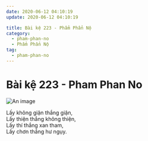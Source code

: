 ```yaml
---
date: 2020-06-12 04:10:19
update: 2020-06-12 04:10:19

title: Bài kệ 223 - Phẩm Phẩn Nộ
category:
  - pham-phan-no
  - Phẩm Phẩn Nộ
tag:
  - pham-phan-no
---
```


# Bài kệ 223 - Pham Phan No

![An image](/img/pham-phan-no/pham-phan-no-223.jpg)

Lấy không giận thắng giận,<br>Lấy thiện thắng không thiện,<br>Lấy thí thắng xan tham,<br>Lấy chơn thắng hư ngụy.<br>
